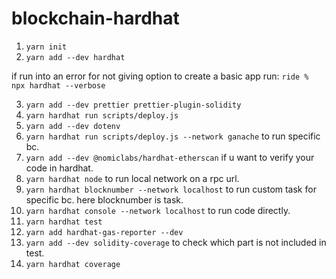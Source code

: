 # blockchain-hardhat

1)  ``` yarn init ```
2)  ``` yarn add --dev hardhat ```

if run into an error for not giving option to create a basic app run:
  ``` ride % npx hardhat --verbose ```

3)  ``` yarn add --dev prettier prettier-plugin-solidity ```
4)  ``` yarn hardhat run scripts/deploy.js ```
5)  ``` yarn add --dev dotenv ```
6)  ``` yarn hardhat run scripts/deploy.js --network ganache ``` to run specific bc.
7)  ``` yarn add --dev @nomiclabs/hardhat-etherscan ``` if u want to verify your code in hardhat.
8)  ``` yarn hardhat node ``` to run local network on a rpc url.
9)  ``` yarn hardhat blocknumber --network localhost ``` to run custom task for specific bc. here blocknumber is task.
10) ``` yarn hardhat console --network localhost ``` to run code directly.
11) ``` yarn hardhat test ```
12) ``` yarn add hardhat-gas-reporter --dev ``` 
13) ``` yarn add --dev solidity-coverage ``` to check which part is not included in test.
14) ``` yarn hardhat coverage ``` 
